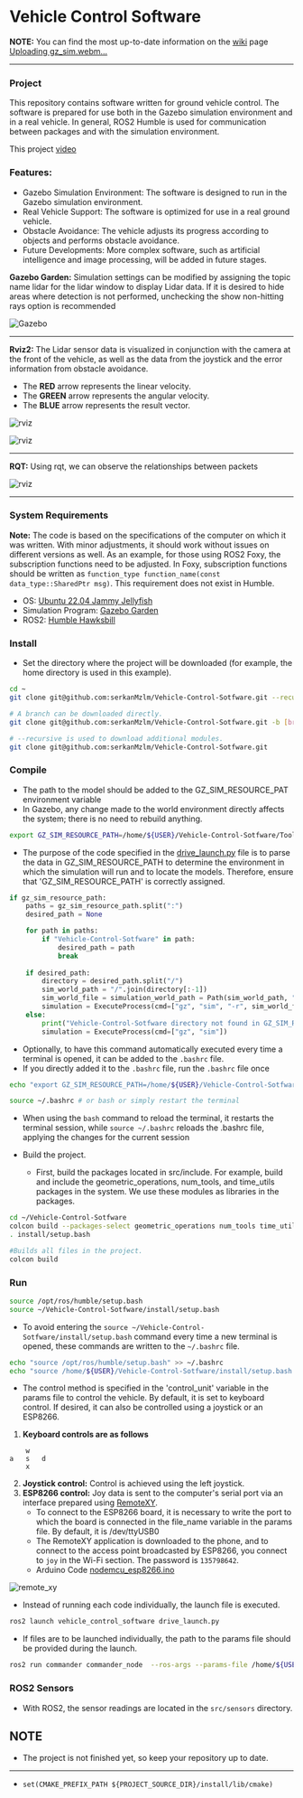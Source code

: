 # Vehicle Control Software

**NOTE:** You can find the most up-to-date information on the [wiki](https://github.com/serkanMzlm/Vehicle-Control-Sotfware/wiki) page
[Uploading gz_sim.webm…]()

---

### Project

This repository contains software written for ground vehicle control. The software is prepared for use both in the Gazebo simulation environment and in a real vehicle. In general, ROS2 Humble is used for communication between packages and with the simulation environment.

This project [video](https://github.com/serkanMzlm/Vehicle-Control-Sotfware/tree/main/Documentation/video)

### Features:
- Gazebo Simulation Environment: The software is designed to run in the Gazebo simulation environment.
- Real Vehicle Support: The software is optimized for use in a real ground vehicle.
- Obstacle Avoidance: The vehicle adjusts its progress according to objects and performs obstacle avoidance.
- Future Developments: More complex software, such as artificial intelligence and image processing, will be added in future stages.


**Gazebo Garden:** Simulation settings can be modified by assigning the topic name lidar for the lidar window to display Lidar data. If it is desired to hide areas where detection is not performed, unchecking the show non-hitting rays option is recommended

![Gazebo](./Documentation/images/gz_sim.png)

---

**Rviz2:** The Lidar sensor data is visualized in conjunction with the camera at the front of the vehicle, as well as the data from the joystick and the error information from obstacle avoidance.

- The **RED** arrow represents the linear velocity.
- The **GREEN** arrow represents the angular velocity.
- The **BLUE** arrow represents the result vector.

![rviz](./Documentation/images/rviz2.png)

![rviz](./Documentation/images/rviz2_2.png)


---

**RQT:** Using rqt, we can observe the relationships between packets

![rviz](./Documentation/images/rosgraph.png)

---

### System Requirements
**Note:** The code is based on the specifications of the computer on which it was written. With minor adjustments, it should work without issues on different versions as well. As an example, for those using ROS2 Foxy, the subscription functions need to be adjusted. In Foxy, subscription functions should be written as `function_type function_name(const data_type::SharedPtr msg)`. This requirement does not exist in Humble.

- OS: [Ubuntu 22.04 Jammy Jellyfish](https://releases.ubuntu.com/jammy/)
- Simulation Program: [Gazebo Garden](https://gazebosim.org/docs/garden/getstarted)
- ROS2: [Humble Hawksbill](https://docs.ros.org/en/humble/index.html)

### Install
- Set the directory where the project will be downloaded (for example, the home directory is used in this example).

```bash
cd ~
git clone git@github.com:serkanMzlm/Vehicle-Control-Sotfware.git --recursive

# A branch can be downloaded directly.
git clone git@github.com:serkanMzlm/Vehicle-Control-Sotfware.git -b [branch_name]

# --recursive is used to download additional modules.
git clone git@github.com:serkanMzlm/Vehicle-Control-Sotfware.git
```

### Compile
- The path to the model should be added to the GZ_SIM_RESOURCE_PAT environment variable
- In Gazebo, any change made to the world environment directly affects the system; there is no need to rebuild anything.
```bash
export GZ_SIM_RESOURCE_PATH=/home/${USER}/Vehicle-Control-Sotfware/Tools/simulation/models"
```
- The purpose of the code specified in the [drive_launch.py](https://github.com/serkanMzlm/Vehicle-Control-Sotfware/blob/main/src/modules/vehicle_control_software/launch/drive_launch.py#L16) file is to parse the data in GZ_SIM_RESOURCE_PATH to determine the environment in which the simulation will run and to locate the models. Therefore, ensure that 'GZ_SIM_RESOURCE_PATH' is correctly assigned.

```python
if gz_sim_resource_path:
    paths = gz_sim_resource_path.split(":")
    desired_path = None

    for path in paths:
        if "Vehicle-Control-Sotfware" in path:
            desired_path = path
            break
    
    if desired_path:
        directory = desired_path.split("/")
        sim_world_path = "/".join(directory[:-1])
        sim_world_file = simulation_world_path = Path(sim_world_path, "worlds", "land_vehicle.sdf")
        simulation = ExecuteProcess(cmd=["gz", "sim", "-r", sim_world_file])
    else:
        print("Vehicle-Control-Sotfware directory not found in GZ_SIM_RESOURCE_PATH.")
        simulation = ExecuteProcess(cmd=["gz", "sim"])
```

- Optionally, to have this command automatically executed every time a terminal is opened, it can be added to the `.bashrc` file.
- If you directly added it to the `.bashrc` file, run the `.bashrc` file once

```bash
echo "export GZ_SIM_RESOURCE_PATH=/home/${USER}/Vehicle-Control-Sotfware/Tools/simulation/models" >> ~/.bashrc 

source ~/.bashrc # or bash or simply restart the terminal
```
- When using the `bash` command to reload the terminal, it restarts the terminal session, while `source ~/.bashrc` reloads the .bashrc file, applying the changes for the current session

- Build the project.
    - First, build the packages located in src/include. For example, build and include the geometric_operations, num_tools, and time_utils packages in the system. We use these modules as libraries in the packages.
    
```bash
cd ~/Vehicle-Control-Sotfware
colcon build --packages-select geometric_operations num_tools time_utils
. install/setup.bash
```
```bash
#Builds all files in the project.
colcon build  
```

### Run
```bash
source /opt/ros/humble/setup.bash
source ~/Vehicle-Control-Sotfware/install/setup.bash
```

- To avoid entering the `source ~/Vehicle-Control-Sotfware/install/setup.bash` command every time a new terminal is opened, these commands are written to the `~/.bashrc` file.
```bash
echo "source /opt/ros/humble/setup.bash" >> ~/.bashrc
echo "source /home/${USER}/Vehicle-Control-Sotfware/install/setup.bash >> ~/.bashrc
```

- The control method is specified in the 'control_unit' variable in the params file to control the vehicle. By default, it is set to keyboard control. If desired, it can also be controlled using a joystick or an ESP8266.

1. **Keyboard controls are as follows**
```
    w
a   s   d   
    x
```
2. **Joystick control:** Control is achieved using the left joystick.
3. **ESP8266 control:** Joy data is sent to the computer's serial port via an interface prepared using [RemoteXY](https://remotexy.com/en/). 
    - To connect to the ESP8266 board, it is necessary to write the port to which the board is connected in the file_name variable in the params file. By default, it is /dev/ttyUSB0
    - The RemoteXY application is downloaded to the phone, and to connect to the access point broadcasted by ESP8266, you connect to `joy` in the Wi-Fi section. The password is `135798642`.
    - Arduino Code [nodemcu_esp8266.ino](https://github.com/serkanMzlm/Vehicle-Control-Sotfware/blob/main/Tools/arduino/nodemcu_esp8266/nodemcu_esp8266.ino)

![remote_xy](./Documentation/images/remotexy.png)

- Instead of running each code individually, the launch file is executed.
```bash
ros2 launch vehicle_control_software drive_launch.py
```
- If files are to be launched individually, the path to the params file should be provided during the launch.
```bash
ros2 run commander commander_node  --ros-args --params-file /home/${USER}/Vehicle-Control-Sotfware/src/modules/vehicle_control_software/config/params.yml
```
### ROS2 Sensors
- With ROS2, the sensor readings are located in the `src/sensors` directory.

## NOTE
- The project is not finished yet, so keep your repository up to date.

---

- `set(CMAKE_PREFIX_PATH ${PROJECT_SOURCE_DIR}/install/lib/cmake)`
